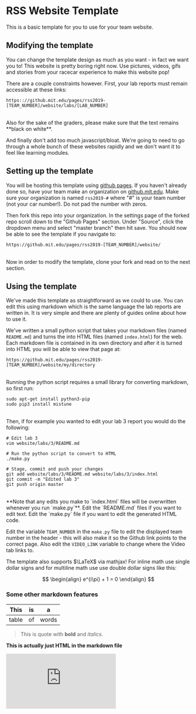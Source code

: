 # RSS Website Template

This is a basic template for you to use for your team website.

## Modifying the template

You can change the template design as much as you want - in fact we want you to!
This website is pretty boring right now. Use pictures, videos, gifs and stories from your racecar experience
to make this website pop!

There are a couple constraints however. First, your lab reports must remain accessible at these links:

```
https:://github.mit.edu/pages/rss2019-[TEAM_NUMBER]/website/labs/[LAB_NUMBER]
```
<br>
Also for the sake of the graders, please make sure that the text remains **black on white**.

And finally don't add too much javascript/bloat.
We're going to need to go through a whole bunch of these websites rapidly
and we don't want it to feel like learning modules.

## Setting up the template

You will be hosting this template using [github pages](https://pages.github.com/).
If you haven't already done so, have your team make an organization on [github.mit.edu](github.mit.edu).
Make sure your organization is named `rss2019-#` where "#" is your team number (not your car number!). Do not pad the number with zeros.

Then fork this repo into your organization.
In the settings page of the forked repo scroll down to the "Github Pages" section. Under "Source", click the dropdown menu and select "master branch" then hit save.
You should now be able to see the template if you navigate to:

```
https://github.mit.edu/pages/rss2019-[TEAM_NUMBER]/website/
```
<br>
Now in order to modify the template, clone your fork and read on to the next section. 

## Using the template

We've made this template as straightforward as we could to use.
You can edit this using markdown which is the same language the lab reports are written in.
It is very simple and there are plenty of guides online about how to use it.

We've written a small python script that takes your markdown files (named `README.md`) and turns the into HTML files (named `index.html`) for the web.
Each markdown file is contained in its own directory and after it is turned into HTML you will be able to view that page at:

```
https://github.mit.edu/pages/rss2019-[TEAM_NUMBER]/website/my/directory
```
<br>
Running the python script requires a small library for converting markdown, so first run:

```
sudo apt-get install python3-pip
sudo pip3 install mistune
```
<br>
Then, if for example you wanted to edit your lab 3 report you would do the following:

```
# Edit lab 3
vim website/labs/3/README.md

# Run the python script to convert to HTML
./make.py

# Stage, commit and push your changes
git add website/labs/3/README.md website/labs/3/index.html
git commit -m "Edited lab 3"
git push origin master
```
<br>
**Note that any edits you make to `index.html` files will be overwritten whenever you run `make.py`**.
Edit the `README.md` files if you want to edit text. Edit the `make.py` file if you want to edit the generated HTML code.

Edit the variable `TEAM_NUMBER` in the `make.py` file to edit the displayed team number in the header - this will also make it so the Github link points to the correct page. Also edit the `VIDEO_LINK` variable to change where the Video tab links to.

The template also supports $\LaTeX$ via mathjax! For inline math use single dollar signs  and for multiline math use use double dollar signs like this:

$$
\begin{align}
  e^{i\pi} + 1 = 0
\end{align}
$$

### Some other markdown features

This | is | a
---|---|---
table | of | words

> This is quote with **bold** and *italics*.

<strong>This is actually just HTML in the markdown file</strong>

<div class="youtube-container"><iframe allowFullScreen="allowFullScreen" frameBorder="0" src="https://www.youtube.com/embed/9fzzp6oxid4"></iframe></div> 
